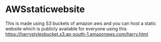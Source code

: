 # AWSstaticwebsite
This is made using S3 buckets of amazon aws and you can host a static website which is publicly available for everyone using this
https://harrystylesbucket.s3.ap-south-1.amazonaws.com/harry.html
